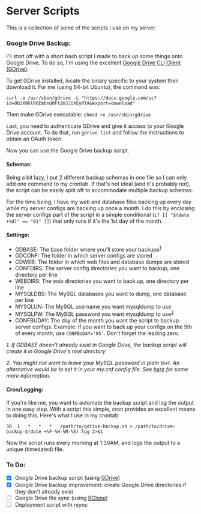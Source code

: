 # Server Scripts

This is a collection of some of the scripts I use on my server.

### Google Drive Backup:

I'll start off with a short bash script I made to back up some things onto Google Drive. To do so, I'm using the excellent [Google Drive CLI Client (GDrive)][1].

To get GDrive installed, locate the binary specific to your system then download it. For me (using 64-bit Ubuntu), the command was:

`curl -o /usr/sbin/gdrive -L "https://docs.google.com/uc?id=0B3X9GlR6EmbnQ0FtZmJJUXEyRTA&export=download"`

Then make GDrive executable: `chmod +x /usr/sbin/gdrive`

Last, you need to authenticate GDrive and give it access to your Google Drive account. To do that, run `gdrive list` and follow the instructions to obtain an OAuth token. 

Now you can use the Google Drive backup script.

#### Schemas:

Being a bit lazy, I put 2 different backup schemas in one file so I can only add one command to my crontab. If that's not ideal (and it's probably not), the script can be easily split off to accommodate multiple backup schemas.

For the time being, I have my web and database files backing up every day while my server configs are backing up once a month. I do this by enclosing the server configs part of the script in a simple conditional (`if [[ "$(date +%d)" == "01" ]]`) that only runs if it's the 1st day of the month.

#### Settings:

- GDBASE: The base folder where you'll store your backups<sup>[1](#1)</sup>
- GDCONF: The folder in which server configs are stored
- GDWEB: The folder in which web files and database dumps are stored
- CONFDIRS: The server config directories you want to backup, one directory per line
- WEBDIRS: The web directories you want to back up, one directory per line
- MYSQLDBS: The MySQL databases you want to dump, one database per line
- MYSQLUN: The MySQL username you want mysqldump to use
- MYSQLPW: The MySQL password you want mysqldump to use<sup>[2](#2)</sup>
- CONFBUDAY: The day of the month you want the script to backup server configs. Example: if you want to back up your configs on the 5th of every month, use `CONFBUDAY='05'`. Don't forget the leading zero.

*<a name="1">1</a>. If GDBASE doesn't already exist in Google Drive, the backup script will create it in Google Drive's root directory*

*<a name="2">2</a>. You might not want to leave your MySQL password in plain text. An alternative would be to set it in your my.cnf config file. See [here][3] for some more information.*

#### Cron/Logging:

If you're like me, you want to automate the backup script and log the output in one easy step. With a script this simple, cron provides an excellent means to doing this. Here's what I use in my crontab:

`30  1   *   *   *   /path/to/gdrive-backup.sh > /path/to/drive-backup-$(date +%F-%H-%M-%S).log 2>&1`

Now the script runs every morning at 1:30AM, and logs the output to a unique (timedated) file.

### To Do:
- [X] Google Drive backup script (using [GDrive][1])
- [X] Google Drive backup improvement: create Google Drive directories if they don't already exist
- [ ] Google Drive file sync (using [RClone][2])
- [ ] Deployment script with rsync

[1]: https://github.com/prasmussen/gdrive
[2]: https://github.com/ncw/rclone/
[3]: https://stackoverflow.com/a/9293090